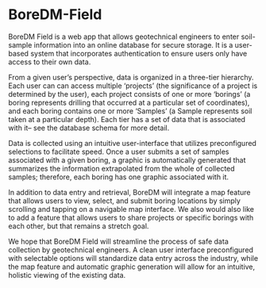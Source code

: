 # BoreDM-Field
BoreDM Field is a web app that allows geotechnical engineers to enter soil-sample information into an online database for secure storage. It is a user-based system that incorporates authentication to ensure users only have access to their own data. 

From a given user’s perspective, data is organized in a three-tier hierarchy. Each user can can access multiple ‘projects’ (the significance of a project is determined by the user), each project consists of one or more ‘borings’ (a boring represents drilling that occurred at a particular set of coordinates), and each boring contains one or more ‘Samples’ (a Sample represents soil taken at a particular depth). Each tier has a set of data that is associated with it– see the database schema for more detail. 

Data is collected using an intuitive user-interface that utilizes preconfigured selections to facilitate speed. Once a user submits a set of samples associated with a given boring, a graphic is automatically generated that summarizes the information extrapolated from the whole of collected samples; therefore, each boring has one graphic associated with it.

In addition to data entry and retrieval, BoreDM will integrate a map feature that allows users to view, select, and submit boring locations by simply scrolling and tapping on a navigable map interface. We also would also like to add a feature that allows users to share projects or specific borings with each other, but that remains a stretch goal.

We hope that BoreDM Field will streamline the process of safe data collection by geotechnical engineers. A clean user interface preconfigured with selectable options will standardize data entry across the industry, while the map feature and automatic graphic generation will allow for an intuitive, holistic viewing of the existing data. 
